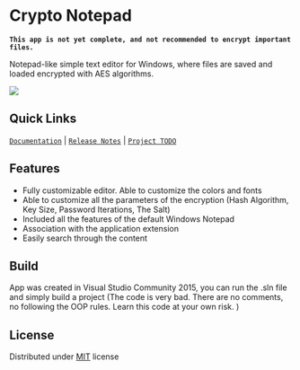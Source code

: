# Crypto Notepad

**`This app is not yet complete, and not recommended to encrypt important files.`**

Notepad-like simple text editor for Windows, where files are saved and loaded encrypted with AES algorithms.

![](http://i.imgur.com/84yBETc.png)

## Quick Links
[`Documentation`](https://github.com/Sigmanor/Crypto-Notepad/wiki/Documentation-%28ENG%29) | [`Release Notes`](https://github.com/Sigmanor/Crypto-Notepad/wiki/Release-Notes) | [`Project TODO`](https://github.com/Sigmanor/Crypto-Notepad/wiki/TODO)

## Features

* Fully customizable editor. Able to customize the colors and fonts  
* Able to customize all the parameters of the encryption (Hash Algorithm, Key Size, Password Iterations, The Salt)  
* Included all the features of the default Windows Notepad  
* Association with the application extension
* Easily search through the content

## Build
App was created in Visual Studio Community 2015, you can run the .sln file and simply build a project (The code is very bad. There are no comments, no following the OOP rules. Learn this code at your own risk. )

## License
Distributed under [MIT](https://github.com/Sigmanor/Crypto-Notepad/blob/master/LICENSE) license


